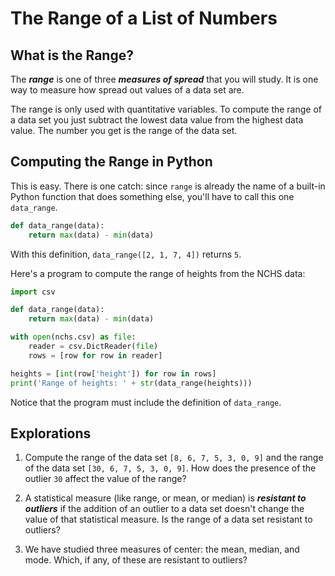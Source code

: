 # The Range of a List of Numbers

## What is the Range?

The ***range*** is one of three ***measures of spread*** that you will study.  It is one way to measure how spread out values of a data set are.  

The range is only used with quantitative variables.  To compute the range of a data set you just subtract the lowest data value from the highest data value.  The number you get is the range of the data set.

## Computing the Range in Python

This is easy. There is one catch: since `range` is already the name of a built-in Python function that does something
else, you'll have to call this one `data_range`.

<!--data_range.py-->
```python
def data_range(data):
    return max(data) - min(data)
```

With this definition, `data_range([2, 1, 7, 4])` returns `5`.

Here's a program to compute the range of heights from the NCHS data:

<!--heights_range.py-->
```python
import csv

def data_range(data):
    return max(data) - min(data)

with open(nchs.csv) as file:
    reader = csv.DictReader(file)
    rows = [row for row in reader]

heights = [int(row['height']) for row in rows]
print('Range of heights: ' + str(data_range(heights)))
```

Notice that the program must include the definition of `data_range`.

## Explorations

1. Compute the range of the data set `[8, 6, 7, 5, 3, 0, 9]` and the range of the data set `[30, 6, 7, 5, 3, 0, 9]`.  How does the presence of the outlier `30` affect the value of the range?
   
1. A statistical measure (like range, or mean, or median)  is ***resistant to outliers*** if the addition of an outlier to a data set doesn't change the value of that statistical measure.  Is the range of a data set resistant to outliers?
   
1. We have studied three measures of center: the mean, median, and mode.  Which, if any, of these are resistant to outliers?  